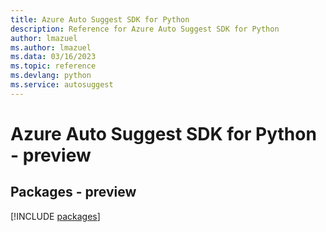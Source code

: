 ```yaml
---
title: Azure Auto Suggest SDK for Python
description: Reference for Azure Auto Suggest SDK for Python
author: lmazuel
ms.author: lmazuel
ms.data: 03/16/2023
ms.topic: reference
ms.devlang: python
ms.service: autosuggest
---
```

# Azure Auto Suggest SDK for Python - preview
## Packages - preview
[!INCLUDE [packages](auto-suggest-index.md)]